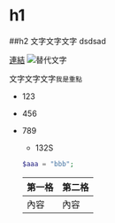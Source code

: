 # h1
##h2
文字文字文字  dsdsad

[連結](https://google.com)
![替代文字](https://i1.hdslb.com/bfs/archive/709c15b419d1bd2e7cd11ee46cc0af85b519fd19.jpg_560x350.jpg)

文字文字文字`我是重點`

- 123
- 456
- 789
  - 132S
  ```php
  $aaa = "bbb";
  ```

  |第一格|第二格|
  |---|---|
  |內容|內容|
